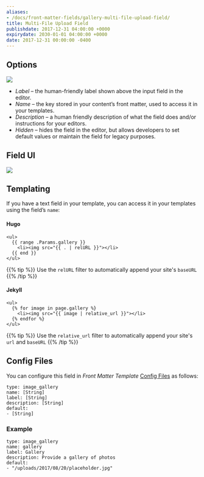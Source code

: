 ```yaml
---
aliases:
- /docs/front-matter-fields/gallery-multi-file-upload-field/
title: Multi-File Upload Field
publishdate: 2017-12-31 04:00:00 +0000
expirydate: 2030-01-01 04:00:00 +0000
date: 2017-12-31 00:00:00 -0400
---
```


## Options
![](/uploads/2018/01/multi-file-options.png)

* _Label_ – the human-friendly label shown above the input field in the editor.
* _Name_ – the key stored in your content’s front matter, used to access it in your templates.
* _Description_ – a human friendly description of what the field does and/or instructions for your editors.
* _Hidden_ – hides the field in the editor, but allows developers to set default values or maintain the field for legacy purposes.

## Field UI
![](/uploads/2018/01/multi-file-preview.png)

## Templating
If you have a text field in your template, you can access it in your templates using the field’s `name`:

#### Hugo
```
<ul>
  {{ range .Params.gallery }}
    <li><img src="{{ . | relURL }}"></li>
  {{ end }}
</ul>
```

{{% tip %}}
Use the `relURL` filter to automatically append your site's `baseURL`
{{% /tip %}}

#### Jekyll
```
<ul>
  {% for image in page.gallery %}
    <li><img src="{{ image | relative_url }}"></li>
  {% endfor %}
</ul>
```

{{% tip %}}
Use the `relative_url` filter to automatically append your site's `url` and `baseURL`
{{% /tip %}}

## Config Files
You can configure this field in _Front Matter Template_ [Config Files](/docs/settings/config-files/) as follows:

```
type: image_gallery
name: [String]
label: [String]
description: [String]
default:
- [String]
```

### Example
```
type: image_gallery
name: gallery
label: Gallery
description: Provide a gallery of photos
default:
- "/uploads/2017/08/20/placeholder.jpg"
```